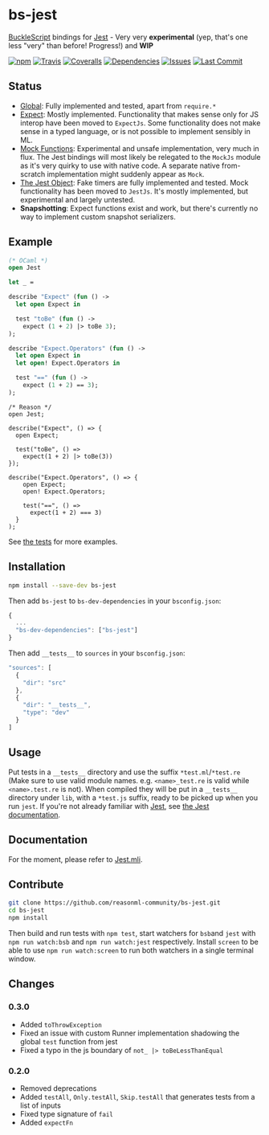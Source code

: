 # bs-jest

[BuckleScript](https://github.com/bucklescript/bucklescript) bindings for [Jest](https://github.com/facebook/jest) - Very very **experimental** (yep, that's one less "very" than before! Progress!) and **WIP**

[![npm](https://img.shields.io/npm/v/bs-jest.svg)](https://npmjs.org/bs-jest)
[![Travis](https://img.shields.io/travis/reasonml-community/bs-jest/master.svg)](https://travis-ci.org/reasonml-community/bs-jest)
[![Coveralls](https://img.shields.io/coveralls/reasonml-community/bs-jest/master.svg)](https://coveralls.io/github/reasonml-community/bs-jest?branch=master)
[![Dependencies](https://img.shields.io/david/reasonml-community/bs-jest.svg)]()
[![Issues](https://img.shields.io/github/issues/reasonml-community/bs-jest.svg)]()
[![Last Commit](https://img.shields.io/github/last-commit/reasonml-community/bs-jest.svg)]()

## Status

* [Global](https://facebook.github.io/jest/docs/en/api.html): Fully implemented and tested, apart from `require.*`
* [Expect](https://facebook.github.io/jest/docs/en/expect.html): Mostly implemented. Functionality that makes sense only for JS interop have been moved to `ExpectJs`. Some functionality does not make sense in a typed language, or is not possible to implement sensibly in ML.
* [Mock Functions](https://facebook.github.io/jest/docs/en/mock-function-api.html): Experimental and unsafe implementation, very much in flux. The Jest bindings will most likely be relegated to the `MockJs` module as it's very quirky to use with native code. A separate native from-scratch implementation might suddenly appear as `Mock`.
* [The Jest Object](https://facebook.github.io/jest/docs/en/jest-object.html): Fake timers are fully implemented and tested. Mock functionality has been moved to `JestJs`. It's mostly implemented, but experimental and largely untested.
* __Snapshotting__: Expect functions exist and work, but there's currently no way to implement custom snapshot serializers.

## Example

```ml
(* OCaml *)
open Jest

let _ =

describe "Expect" (fun () -> 
  let open Expect in

  test "toBe" (fun () ->
    expect (1 + 2) |> toBe 3);
);

describe "Expect.Operators" (fun () -> 
  let open Expect in
  let open! Expect.Operators in

  test "==" (fun () ->
    expect (1 + 2) == 3);
);
```

```reason
/* Reason */
open Jest;

describe("Expect", () => {
  open Expect;

  test("toBe", () =>
    expect(1 + 2) |> toBe(3))
});

describe("Expect.Operators", () => {
    open Expect;
    open! Expect.Operators;

    test("==", () =>
      expect(1 + 2) === 3)
  }
);

```

See [the tests](https://github.com/reasonml-community/bs-jest/tree/master/__tests__) for more examples.

## Installation

```sh
npm install --save-dev bs-jest
```

Then add `bs-jest` to `bs-dev-dependencies` in your `bsconfig.json`:
```js
{
  ...
  "bs-dev-dependencies": ["bs-jest"]
}
```
Then add `__tests__` to `sources` in your `bsconfig.json`:
```js
"sources": [
  {
    "dir": "src"
  },
  {
    "dir": "__tests__",
    "type": "dev"
  }
]
```

## Usage

Put tests in a `__tests__` directory and use the suffix `*test.ml`/`*test.re` (Make sure to use valid module names. e.g. `<name>_test.re` is valid while `<name>.test.re` is not). When compiled they will be put in a `__tests__` directory under `lib`, with a `*test.js` suffix, ready to be picked up when you run `jest`. If you're not already familiar with [Jest](https://github.com/facebook/jest), see [the Jest documentation](https://facebook.github.io/jest/).

## Documentation

For the moment, please refer to [Jest.mli](https://github.com/reasonml-community/bs-jest/blob/master/src/jest.mli).

## Contribute
```sh
git clone https://github.com/reasonml-community/bs-jest.git
cd bs-jest
npm install
```

Then build and run tests with `npm test`, start watchers for `bsb`and `jest` with `npm run watch:bsb` and `npm run watch:jest` respectively. Install `screen` to be able to use `npm run watch:screen` to run both watchers in a single terminal window.

## Changes

### 0.3.0
* Added `toThrowException`
* Fixed an issue with custom Runner implementation shadowing the global `test` function from jest
* Fixed a typo in the js boundary of `not_ |> toBeLessThanEqual`

### 0.2.0
* Removed deprecations
* Added `testAll`, `Only.testAll`, `Skip.testAll` that generates tests from a list of inputs
* Fixed type signature of `fail`
* Added `expectFn`
